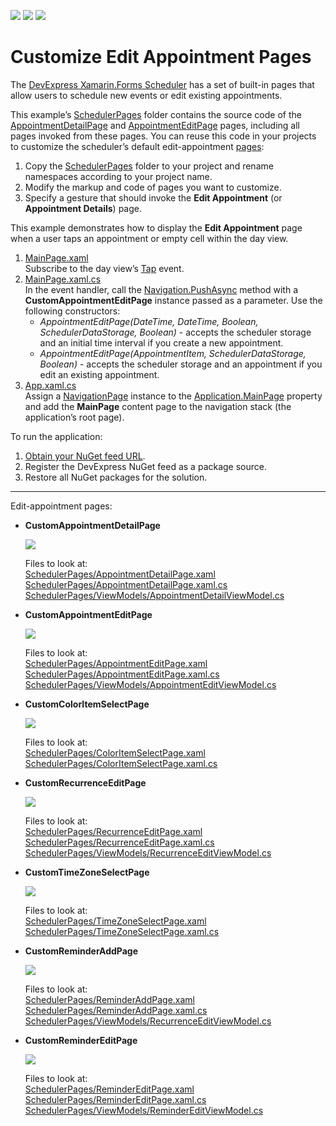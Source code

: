 <!-- default badges list -->
![](https://img.shields.io/endpoint?url=https://codecentral.devexpress.com/api/v1/VersionRange/379547624/21.1.3%2B)
[![](https://img.shields.io/badge/Open_in_DevExpress_Support_Center-FF7200?style=flat-square&logo=DevExpress&logoColor=white)](https://supportcenter.devexpress.com/ticket/details/T1009189)
[![](https://img.shields.io/badge/📖_How_to_use_DevExpress_Examples-e9f6fc?style=flat-square)](https://docs.devexpress.com/GeneralInformation/403183)
<!-- default badges end -->
# Customize Edit Appointment Pages

The [DevExpress Xamarin.Forms Scheduler](https://docs.devexpress.com/MobileControls/400676/xamarin-forms/scheduler/index) has a set of built-in pages that allow users to schedule new events or edit existing appointments. 

This example’s [SchedulerPages](./CS/SchedulerExample/SchedulerPages) folder contains the source code of the [AppointmentDetailPage](https://docs.devexpress.com/MobileControls/DevExpress.XamarinForms.Scheduler.AppointmentDetailPage) and [AppointmentEditPage](https://docs.devexpress.com/MobileControls/DevExpress.XamarinForms.Scheduler.AppointmentEditPage) pages, including all pages invoked from these pages. You can reuse this code in your projects to customize the scheduler’s default edit-appointment [pages](#pages):
1. Copy the [SchedulerPages](./CS/SchedulerExample/SchedulerPages) folder to your project and rename namespaces according to your project name.
2. Modify the markup and code of pages you want to customize.
3. Specify a gesture that should invoke the **Edit Appointment** (or **Appointment Details**) page.

This example demonstrates how to display the **Edit Appointment** page when a user taps an appointment or empty cell within the day view.

1. [MainPage.xaml](./CS/SchedulerExample/MainPage.xaml)  
  Subscribe to the day view’s [Tap](https://docs.devexpress.com/MobileControls/DevExpress.XamarinForms.Scheduler.ViewBase.Tap) event.
2. [MainPage.xaml.cs](./CS/SchedulerExample/MainPage.xaml.cs)  
  In the event handler, call the [Navigation.PushAsync](https://docs.microsoft.com/en-us/dotnet/api/xamarin.forms.inavigation.pushasync?view=xamarin-forms) method with a **CustomAppointmentEditPage** instance passed as a parameter. Use the following constructors:
    - *AppointmentEditPage(DateTime, DateTime, Boolean, SchedulerDataStorage, Boolean)* - accepts the scheduler storage and an initial time interval if you create a new appointment.
    - *AppointmentEditPage(AppointmentItem, SchedulerDataStorage, Boolean)* - accepts the scheduler storage and an appointment if you edit an existing appointment.
3. [App.xaml.cs](./CS/SchedulerExample/App.xaml.cs)  
  Assign a [NavigationPage](https://docs.microsoft.com/en-us/dotnet/api/xamarin.forms.navigationpage?view=xamarin-forms) instance to the [Application.MainPage](https://docs.microsoft.com/en-us/dotnet/api/xamarin.forms.application.mainpage?view=xamarin-forms) property and add the **MainPage** content page to the navigation stack (the application’s root page).

To run the application:
1. [Obtain your NuGet feed URL](http://docs.devexpress.com/GeneralInformation/116042/installation/install-devexpress-controls-using-nuget-packages/obtain-your-nuget-feed-url).
2. Register the DevExpress NuGet feed as a package source.
3. Restore all NuGet packages for the solution.

---

Edit-appointment pages: 
<a name="pages"></a>
- **CustomAppointmentDetailPage**  

  <img src="./img/AppointmentDetailPage.png"/>
  
  Files to look at:  
  [SchedulerPages/AppointmentDetailPage.xaml](./CS/SchedulerExample/SchedulerPages/AppointmentDetailPage.xaml)  
  [SchedulerPages/AppointmentDetailPage.xaml.cs](./CS/SchedulerExample/SchedulerPages/AppointmentDetailPage.xaml.cs)  
  [SchedulerPages/ViewModels/AppointmentDetailViewModel.cs](./CS/SchedulerExample/SchedulerPages/ViewModels/AppointmentDetailViewModel.cs)
- **CustomAppointmentEditPage**  

  <img src="./img/AppointmentEditPage.png"/>  
  
  Files to look at:  
  [SchedulerPages/AppointmentEditPage.xaml](./CS/SchedulerExample/SchedulerPages/AppointmentEditPage.xaml)  
  [SchedulerPages/AppointmentEditPage.xaml.cs](./CS/SchedulerExample/SchedulerPages/AppointmentEditPage.xaml.cs)  
  [SchedulerPages/ViewModels/AppointmentEditViewModel.cs](./CS/SchedulerExample/SchedulerPages/ViewModels/AppointmentEditViewModel.cs)
  
- **CustomColorItemSelectPage**  
  
  <img src="./img/ColorItemSelectPage.png"/>  
  
    Files to look at:  
    [SchedulerPages/ColorItemSelectPage.xaml](./CS/SchedulerExample/SchedulerPages/ColorItemSelectPage.xaml)  
    [SchedulerPages/ColorItemSelectPage.xaml.cs](./CS/SchedulerExample/SchedulerPages/ColorItemSelectPage.xaml.cs)

- **CustomRecurrenceEditPage**  
  
  <img src="./img/RecurrenceEditPage.png"/>  
  
  Files to look at:  
  [SchedulerPages/RecurrenceEditPage.xaml](./CS/SchedulerExample/SchedulerPages/RecurrenceEditPage.xaml)  
  [SchedulerPages/RecurrenceEditPage.xaml.cs](./CS/SchedulerExample/SchedulerPages/RecurrenceEditPage.xaml.cs)  
  [SchedulerPages/ViewModels/RecurrenceEditViewModel.cs](./CS/SchedulerExample/SchedulerPages/ViewModels/RecurrenceEditViewModel.cs)
  
- **CustomTimeZoneSelectPage**  
  
  <img src="./img/TimeZoneSelectPage.png"/>  
  
    Files to look at:  
    [SchedulerPages/TimeZoneSelectPage.xaml](./CS/SchedulerExample/SchedulerPages/TimeZoneSelectPage.xaml)  
    [SchedulerPages/TimeZoneSelectPage.xaml.cs](./CS/SchedulerExample/SchedulerPages/TimeZoneSelectPage.xaml.cs)

- **CustomReminderAddPage**  
  
  <img src="./img/ReminderAddPage.png"/>  
  
  Files to look at:  
  [SchedulerPages/ReminderAddPage.xaml](./CS/SchedulerExample/SchedulerPages/ReminderAddPage.xaml)  
  [SchedulerPages/ReminderAddPage.xaml.cs](./CS/SchedulerExample/SchedulerPages/ReminderAddPage.xaml.cs)  
  [SchedulerPages/ViewModels/RecurrenceEditViewModel.cs](./CS/SchedulerExample/SchedulerPages/ViewModels/ReminderAddViewModel.cs)
  
- **CustomReminderEditPage**  
  
  <img src="./img/RecurrenceEditPage.png"/>  
  
  Files to look at:  
  [SchedulerPages/ReminderEditPage.xaml](./CS/SchedulerExample/SchedulerPages/ReminderEditPage.xaml)  
  [SchedulerPages/ReminderEditPage.xaml.cs](./CS/SchedulerExample/SchedulerPages/ReminderEditPage.xaml.cs)  
  [SchedulerPages/ViewModels/ReminderEditViewModel.cs](./CS/SchedulerExample/SchedulerPages/ViewModels/ReminderEditViewModel.cs)


